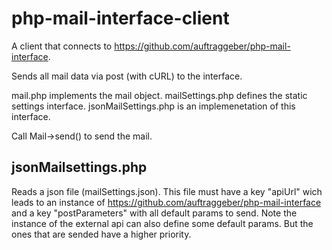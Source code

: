 # php-mail-interface-client

A client that connects to https://github.com/auftraggeber/php-mail-interface.

Sends all mail data via post (with cURL) to the interface.

mail.php implements the mail object.
mailSettings.php defines the static settings interface.
jsonMailSettings.php is an implemenetation of this interface.

Call Mail->send() to send the mail.

## jsonMailsettings.php

Reads a json file (mailSettings.json).
This file must have a key "apiUrl" wich leads to an instance of https://github.com/auftraggeber/php-mail-interface and a key "postParameters" with all default params to send.
Note the instance of the external api can also define some default params. But the ones that are sended have a higher priority.